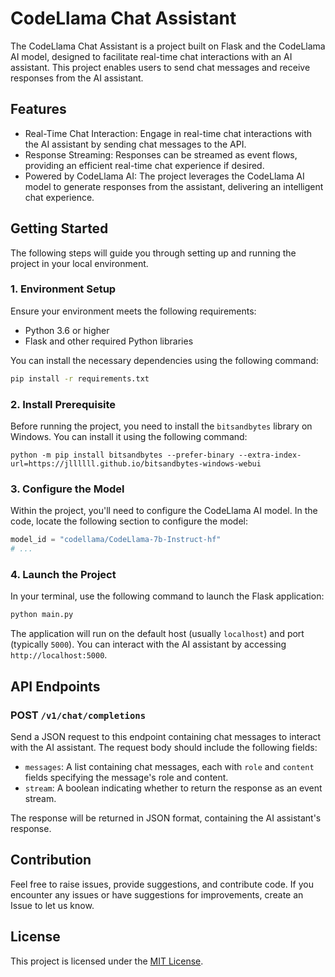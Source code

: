 # CodeLlama Chat Assistant

The CodeLlama Chat Assistant is a project built on Flask and the CodeLlama AI model, designed to facilitate real-time chat interactions with an AI assistant. This project enables users to send chat messages and receive responses from the AI assistant.

## Features

- Real-Time Chat Interaction: Engage in real-time chat interactions with the AI assistant by sending chat messages to the API.
- Response Streaming: Responses can be streamed as event flows, providing an efficient real-time chat experience if desired.
- Powered by CodeLlama AI: The project leverages the CodeLlama AI model to generate responses from the assistant, delivering an intelligent chat experience.

## Getting Started

The following steps will guide you through setting up and running the project in your local environment.

### 1. Environment Setup

Ensure your environment meets the following requirements:

- Python 3.6 or higher
- Flask and other required Python libraries

You can install the necessary dependencies using the following command:

```bash
pip install -r requirements.txt
```

### 2. Install Prerequisite

Before running the project, you need to install the `bitsandbytes` library on Windows. You can install it using the following command:

```shell
python -m pip install bitsandbytes --prefer-binary --extra-index-url=https://jllllll.github.io/bitsandbytes-windows-webui
```

### 3. Configure the Model

Within the project, you'll need to configure the CodeLlama AI model. In the code, locate the following section to configure the model:

```python
model_id = "codellama/CodeLlama-7b-Instruct-hf"
# ...
```

### 4. Launch the Project

In your terminal, use the following command to launch the Flask application:

```bash
python main.py
```

The application will run on the default host (usually `localhost`) and port (typically `5000`). You can interact with the AI assistant by accessing `http://localhost:5000`.

## API Endpoints

### POST `/v1/chat/completions`

Send a JSON request to this endpoint containing chat messages to interact with the AI assistant. The request body should include the following fields:

- `messages`: A list containing chat messages, each with `role` and `content` fields specifying the message's role and content.
- `stream`: A boolean indicating whether to return the response as an event stream.

The response will be returned in JSON format, containing the AI assistant's response.

## Contribution

Feel free to raise issues, provide suggestions, and contribute code. If you encounter any issues or have suggestions for improvements, create an Issue to let us know.

## License

This project is licensed under the [MIT License](LICENSE).